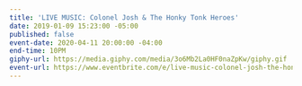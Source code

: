 ```yaml
---
title: 'LIVE MUSIC: Colonel Josh & The Honky Tonk Heroes'
date: 2019-01-09 15:23:00 -05:00
published: false
event-date: 2020-04-11 20:00:00 -04:00
end-time: 10PM
giphy-url: https://media.giphy.com/media/3o6Mb2La0HF0naZpKw/giphy.gif
event-url: https://www.eventbrite.com/e/live-music-colonel-josh-the-honky-tonk-heroes-tickets-99456450922
---
```


